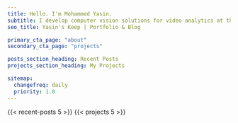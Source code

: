 ```yaml
---
title: Hello. I'm Mohammed Yasin.
subtitle: I develop computer vision solutions for video analytics at the edge.
seo_title: Yasin's Keep | Portfolio & Blog

primary_cta_page: "about"
secondary_cta_page: "projects"

posts_section_heading: Recent Posts
projects_section_heading: My Projects

sitemap:
  changefreq: daily
  priority: 1.0
---
```


{{< recent-posts 5 >}}
{{< projects 5 >}}
